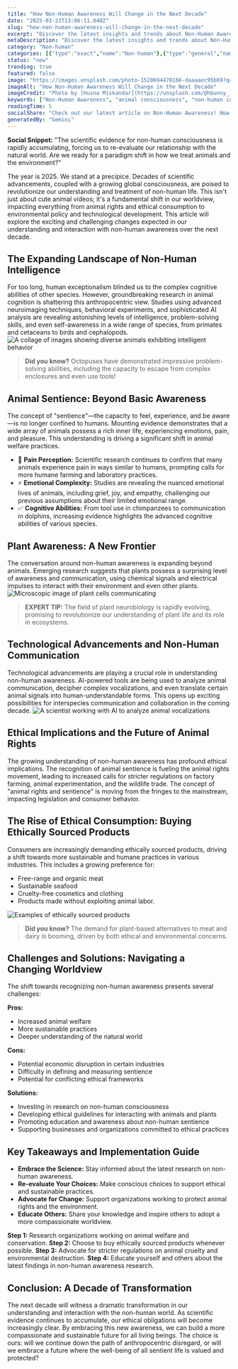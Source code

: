 ```yaml
---
title: "How Non-Human Awareness Will Change in the Next Decade"
date: "2025-03-23T13:06:11.040Z"
slug: "how-non-human-awareness-will-change-in-the-next-decade"
excerpt: "Discover the latest insights and trends about Non-Human Awareness. This comprehensive guide covers everything you need to know about Non-Human Awareness in 2025."
metaDescription: "Discover the latest insights and trends about Non-Human Awareness. This comprehensive guide covers everything you need to know about Non-Human Awareness in..."
category: "Non-human"
categories: [{"type":"exact","name":"Non-human"},{"type":"general","name":"Philosophy"},{"type":"medium","name":"Animal Cognition"},{"type":"specific","name":"Sentience Detection"},{"type":"niche","name":"Cephalopod Intelligence"}]
status: "new"
trending: true
featured: false
image: "https://images.unsplash.com/photo-1520694478166-daaaaec95b69?q=85&w=1200&fit=max&fm=webp&auto=compress"
imageAlt: "How Non-Human Awareness Will Change in the Next Decade"
imageCredit: "Photo by [Husna Miskandar](https://unsplash.com/@hbunny_) on Unsplash"
keywords: ["Non-Human Awareness", "animal consciousness", "non-human intelligence", "animal sentience", "plant awareness", "consciousness in animals", "evidence of animal awareness", "animal rights and sentience", "how animals feel pain", "buying ethically sourced products"]
readingTime: 5
socialShare: "Check out our latest article on Non-Human Awareness! How Non-Human Awareness Will Change in the Next Decade #Non-Human Awareness #animal consciousness #non-human intelligence"
generatedBy: "Gemini"
---
```




**Social Snippet:**  "The scientific evidence for non-human consciousness is rapidly accumulating, forcing us to re-evaluate our relationship with the natural world.  Are we ready for a paradigm shift in how we treat animals and the environment?"

The year is 2025.  We stand at a precipice.  Decades of scientific advancements, coupled with a growing global consciousness, are poised to revolutionize our understanding and treatment of non-human life.  This isn't just about cute animal videos; it's a fundamental shift in our worldview, impacting everything from animal rights and ethical consumption to environmental policy and technological development. This article will explore the exciting and challenging changes expected in our understanding and interaction with non-human awareness over the next decade.

##  The Expanding Landscape of Non-Human Intelligence

For too long, human exceptionalism blinded us to the complex cognitive abilities of other species.  However, groundbreaking research in animal cognition is shattering this anthropocentric view.  Studies using advanced neuroimaging techniques, behavioral experiments, and sophisticated AI analysis are revealing astonishing levels of intelligence, problem-solving skills, and even self-awareness in a wide range of species, from primates and cetaceans to birds and cephalopods.  ![A collage of images showing diverse animals exhibiting intelligent behavior](https://images.unsplash.com/photo-1505243542579-da5adfe8338f?q=85&w=1200&fit=max&fm=webp&auto=compress)

> **Did you know?**  Octopuses have demonstrated impressive problem-solving abilities, including the capacity to escape from complex enclosures and even use tools!

##  Animal Sentience: Beyond Basic Awareness

The concept of "sentience"—the capacity to feel, experience, and be aware—is no longer confined to humans.  Mounting evidence demonstrates that a wide array of animals possess a rich inner life, experiencing emotions, pain, and pleasure.  This understanding is driving a significant shift in animal welfare practices.

* 🔑 **Pain Perception:**  Scientific research continues to confirm that many animals experience pain in ways similar to humans, prompting calls for more humane farming and laboratory practices.
* ⚡ **Emotional Complexity:**  Studies are revealing the nuanced emotional lives of animals, including grief, joy, and empathy, challenging our previous assumptions about their limited emotional range.
* ✅ **Cognitive Abilities:**  From tool use in chimpanzees to communication in dolphins, increasing evidence highlights the advanced cognitive abilities of various species.

##  Plant Awareness: A New Frontier

The conversation around non-human awareness is expanding beyond animals.  Emerging research suggests that plants possess a surprising level of awareness and communication, using chemical signals and electrical impulses to interact with their environment and even other plants.  ![Microscopic image of plant cells communicating](https://images.unsplash.com/photo-1616795255936-1b07b33470a6?q=85&w=1200&fit=max&fm=webp&auto=compress)

> **EXPERT TIP:**  The field of plant neurobiology is rapidly evolving, promising to revolutionize our understanding of plant life and its role in ecosystems.

##  Technological Advancements and Non-Human Communication

Technological advancements are playing a crucial role in understanding non-human awareness.  AI-powered tools are being used to analyze animal communication, decipher complex vocalizations, and even translate certain animal signals into human-understandable forms. This opens up exciting possibilities for interspecies communication and collaboration in the coming decade. ![A scientist working with AI to analyze animal vocalizations](https://images.unsplash.com/photo-1611200945005-403b70229452?q=85&w=1200&fit=max&fm=webp&auto=compress)

##  Ethical Implications and the Future of Animal Rights

The growing understanding of non-human awareness has profound ethical implications.  The recognition of animal sentience is fueling the animal rights movement, leading to increased calls for stricter regulations on factory farming, animal experimentation, and the wildlife trade.  The concept of "animal rights and sentience" is moving from the fringes to the mainstream, impacting legislation and consumer behavior.

##  The Rise of Ethical Consumption: Buying Ethically Sourced Products

Consumers are increasingly demanding ethically sourced products, driving a shift towards more sustainable and humane practices in various industries.  This includes a growing preference for:

*  Free-range and organic meat
*  Sustainable seafood
*  Cruelty-free cosmetics and clothing
*  Products made without exploiting animal labor.

![Examples of ethically sourced products](https://images.unsplash.com/photo-1520694478166-daaaaec95b69?q=85&w=1200&fit=max&fm=webp&auto=compress)

> **Did you know?** The demand for plant-based alternatives to meat and dairy is booming, driven by both ethical and environmental concerns.

##  Challenges and Solutions: Navigating a Changing Worldview

The shift towards recognizing non-human awareness presents several challenges:

**Pros:**

* Increased animal welfare
* More sustainable practices
* Deeper understanding of the natural world

**Cons:**

* Potential economic disruption in certain industries
* Difficulty in defining and measuring sentience
* Potential for conflicting ethical frameworks

**Solutions:**

* Investing in research on non-human consciousness
* Developing ethical guidelines for interacting with animals and plants
* Promoting education and awareness about non-human sentience
* Supporting businesses and organizations committed to ethical practices

##  Key Takeaways and Implementation Guide

* **Embrace the Science:** Stay informed about the latest research on non-human awareness.
* **Re-evaluate Your Choices:** Make conscious choices to support ethical and sustainable practices.
* **Advocate for Change:** Support organizations working to protect animal rights and the environment.
* **Educate Others:** Share your knowledge and inspire others to adopt a more compassionate worldview.

**Step 1:** Research organizations working on animal welfare and conservation.
**Step 2:** Choose to buy ethically sourced products whenever possible.
**Step 3:** Advocate for stricter regulations on animal cruelty and environmental destruction.
**Step 4:** Educate yourself and others about the latest findings in non-human awareness research.

## Conclusion:  A Decade of Transformation

The next decade will witness a dramatic transformation in our understanding and interaction with the non-human world.  As scientific evidence continues to accumulate, our ethical obligations will become increasingly clear.  By embracing this new awareness, we can build a more compassionate and sustainable future for all living beings.  The choice is ours: will we continue down the path of anthropocentric disregard, or will we embrace a future where the well-being of all sentient life is valued and protected?
